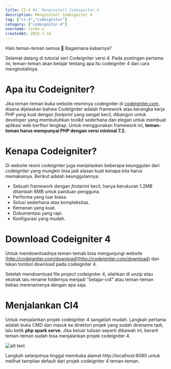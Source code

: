 ```yaml
---
title: CI-4 #1: Menginstall Codeigniter 4
description: Menginstall Codeigniter 4
tag: ["ci-4","codeigniter"]
category: ["codeigniter-4"]
username: ricko-v
createdAt: 2022-7-14
---
```


Halo teman-teman semua 👋 
Bagaimana kabarnya?

Selamat datang di tutorial seri Codeigniter versi 4. Pada postingan pertama ini, teman-teman akan belajar tentang apa itu codeigniter 4 dan cara menginstallnya.

# Apa itu Codeigniter?
Jika teman-teman buka website resminya codeigniter di [codeigniter.com](https://codeigniter.com), disana dijelaskan bahwa CodeIgniter adalah framework atau kerangka kerja PHP yang kuat dengan *footprint* yang sangat kecil, dibangun untuk developer yang membutuhkan *toolkit* sederhana dan elegan untuk membuat aplikasi web berfitur lengkap. Untuk menggunakan framework ini, **teman-teman harus mempunyai PHP dengan versi minimal 7.2.**

# Kenapa Codeigniter?
Di website resmi codeigniter juga menjelaskan beberapa keunggulan dari codeigniter yang mungkin bisa jadi alasan kuat kenapa kita harus memakainya. Berikut adalah keunggulannya:

* Sebuah framework dengan *footprint* kecil, hanya berukuran 1.2MB ditambah 6MB untuk panduan pengguna.
* Performa yang luar biasa.
* Solusi sederhana atas kompleksitas.
* Kemanan yang kuat.
* Dokumentasi yang rapi.
* Konfigurasi yang mudah.

# Download Codeigniter 4
Untuk mendownloadnya teman-temab bisa mengunjungi website [http://codeigniter.com/download](http://codeigniter.com/download) dan tekan tombol download pada codeigniter 4.

Setelah mendownload file project codeigniter 4, silahkan di *unzip* atau ekstrak lalu rename foldernya menjadi "belajar-ci4" atau teman-teman bebas merenamenya dengan apa saja.

# Menjalankan CI4
Untuk menjalankan projek codeigniter 4 sangatlah mudah. Langkah pertama adalah buka CMD dan masuk ke direktori projek yang sudah direname tadi, lalu ketik **php spark serve**. Jika keluar tulisan seperti dibawah ini, berarti teman-teman sudah bisa menjalankan projek codeigniter 4.

![alt text](https://iili.io/wX3zKb.jpg)

Langkah selanjutnya tinggal membuka alamat http://localhost:8080 untuk melihat tampilan default dari projek codeigniter 4 teman-teman.

